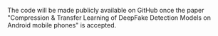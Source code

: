 The code will be made publicly available on GitHub once the paper "Compression & Transfer Learning of DeepFake Detection Models on Android mobile phones" is accepted.
